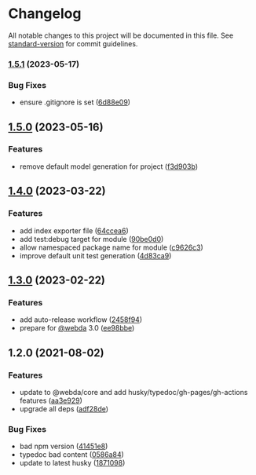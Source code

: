 # Changelog

All notable changes to this project will be documented in this file. See [standard-version](https://github.com/conventional-changelog/standard-version) for commit guidelines.

### [1.5.1](https://github.com/loopingz/generator-webda/compare/v1.5.0...v1.5.1) (2023-05-17)


### Bug Fixes

* ensure .gitignore is set ([6d88e09](https://github.com/loopingz/generator-webda/commit/6d88e0927deb6a1d9006279bda083ea578331a0c))

## [1.5.0](https://github.com/loopingz/generator-webda/compare/v1.4.0...v1.5.0) (2023-05-16)


### Features

* remove default model generation for project ([f3d903b](https://github.com/loopingz/generator-webda/commit/f3d903b551f25bc0fd55f0a2229c5aeab71bf78d))

## [1.4.0](https://github.com/loopingz/generator-webda/compare/v1.3.0...v1.4.0) (2023-03-22)


### Features

* add index exporter file ([64ccea6](https://github.com/loopingz/generator-webda/commit/64ccea64321099a512904a101c9a5eb269236dad))
* add test:debug target for module ([90be0d0](https://github.com/loopingz/generator-webda/commit/90be0d0a5adefa460bafce40e7ae7b7b8c63dae9))
* allow namespaced package name for module ([c9626c3](https://github.com/loopingz/generator-webda/commit/c9626c326d220da01a348ee88140c7860a5c5406))
* improve default unit test generation ([4d83ca9](https://github.com/loopingz/generator-webda/commit/4d83ca94be46abbb8607d001ae16f72513331908))

## [1.3.0](https://github.com/loopingz/generator-webda/compare/v1.2.0...v1.3.0) (2023-02-22)


### Features

* add auto-release workflow ([2458f94](https://github.com/loopingz/generator-webda/commit/2458f9439977902658b58afd76e76c9b50fc38a4))
* prepare for [@webda](https://github.com/webda) 3.0 ([ee98bbe](https://github.com/loopingz/generator-webda/commit/ee98bbe9da35765f07fcd3b255f0ab76963ed0a7))

## 1.2.0 (2021-08-02)


### Features

* update to @webda/core and add husky/typedoc/gh-pages/gh-actions features ([aa3e929](https://github.com/loopingz/generator-webda/commit/aa3e929bbb1ebfaff2179a1d9733db58598d18cb))
* upgrade all deps ([adf28de](https://github.com/loopingz/generator-webda/commit/adf28defc823d33f0e1d22d9974763e47e70bfaa))


### Bug Fixes

* bad npm version ([41451e8](https://github.com/loopingz/generator-webda/commit/41451e8b8e5124341ceb176e431414ea498ab0c4))
* typedoc bad content ([0586a84](https://github.com/loopingz/generator-webda/commit/0586a842a47a7a48b81914e64553f9a6a66b8108))
* update to latest husky ([1871098](https://github.com/loopingz/generator-webda/commit/1871098dbeda88fed1674ba02d040da6ee135385))
